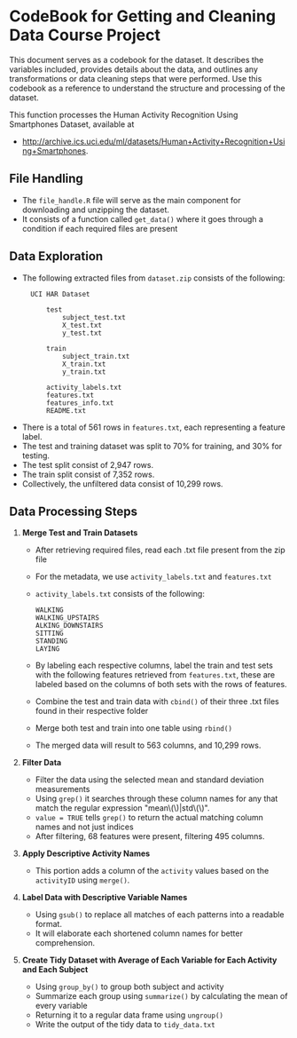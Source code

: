# CodeBook for Getting and Cleaning Data Course Project
This document serves as a codebook for the dataset. It describes the variables included, provides details about the data, and outlines any transformations or data cleaning steps that were performed. Use this codebook as a reference to understand the structure and processing of the dataset.

 This function processes the Human Activity Recognition Using Smartphones Dataset, available at
 * http://archive.ics.uci.edu/ml/datasets/Human+Activity+Recognition+Using+Smartphones.


## File Handling
- The `file_handle.R` file will serve as the main component for downloading and unzipping the dataset.
- It consists of a function called `get_data()` where it goes through a condition if each required files are present


## Data Exploration
* The following extracted files from `dataset.zip` consists of the following:

        UCI HAR Dataset

            test
                subject_test.txt
                X_test.txt
                y_test.txt

            train
                subject_train.txt
                X_train.txt
                y_train.txt

            activity_labels.txt
            features.txt
            features_info.txt
            README.txt
- There is a total of 561 rows in `features.txt`, each representing a feature label.
- The test and training dataset was split to 70% for training, and 30% for testing.
- The test split consist of 2,947 rows.
- The train split consist of 7,352 rows.
- Collectively, the unfiltered data consist of 10,299 rows.

## Data Processing Steps
1. **Merge Test and Train Datasets**  
    - After retrieving required files, read each .txt file present from the zip file
    - For the metadata, we use `activity_labels.txt` and `features.txt`
    - `activity_labels.txt` consists of the following:
      
          WALKING
          WALKING_UPSTAIRS
          ALKING_DOWNSTAIRS
          SITTING
          STANDING
          LAYING
    - By labeling each respective columns, label the train and test sets with the following features retrieved from `features.txt`, these are labeled based on the columns of both sets with the rows of features.
    - Combine the test and train data with `cbind()` of their three .txt files found in their respective folder
    - Merge both test and train into one table using `rbind()`
    - The merged data will result to 563 columns, and 10,299 rows.
      
2. **Filter Data**
    - Filter the data using the selected mean and standard deviation measurements
    - Using `grep()` it searches through these column names for any that match the regular expression "mean\\(\\)|std\\(\\)".
    - `value = TRUE` tells `grep()` to return the actual matching column names and not just indices
    - After filtering, 68 features were present, filtering 495 columns.
      
3. **Apply Descriptive Activity Names**
    - This portion adds a column of the `activity` values based on the `activityID` using `merge()`.
      
4. **Label Data with Descriptive Variable Names**
    - Using `gsub()` to replace all matches of each patterns into a readable format.
    - It will elaborate each shortened column names for better comprehension.
      
5. **Create Tidy Dataset with Average of Each Variable for Each Activity and Each Subject**
    - Using `group_by()` to group both subject and activity
    - Summarize each group using `summarize()` by calculating the mean of every variable
    - Returning it to a regular data frame using `ungroup()`
    - Write the output of the tidy data to `tidy_data.txt`
